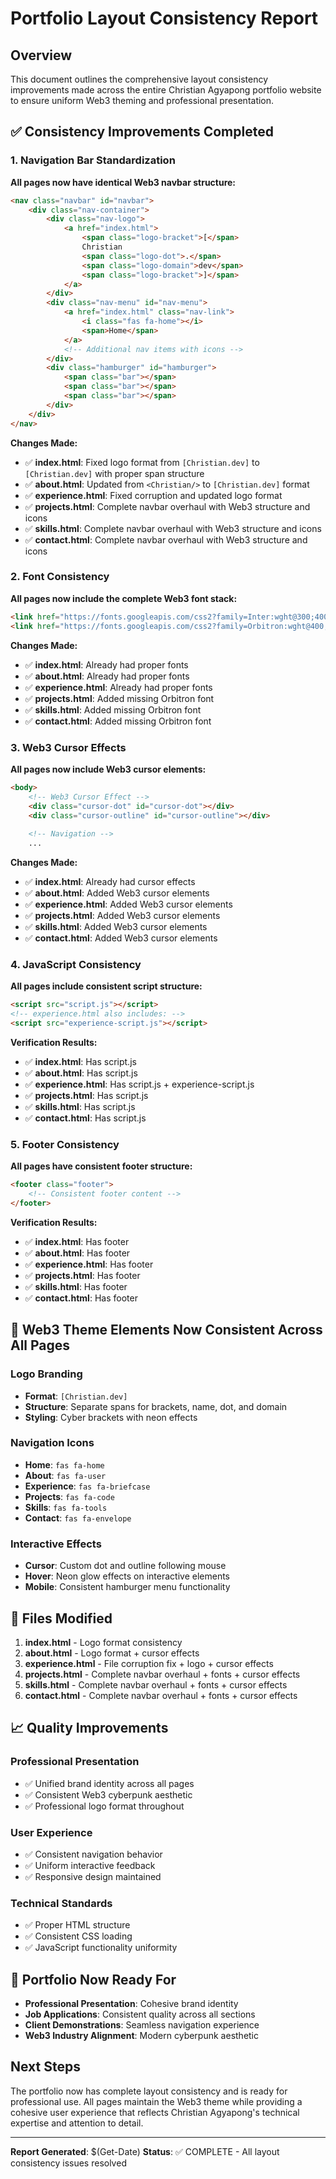 # Portfolio Layout Consistency Report

## Overview
This document outlines the comprehensive layout consistency improvements made across the entire Christian Agyapong portfolio website to ensure uniform Web3 theming and professional presentation.

## ✅ Consistency Improvements Completed

### 1. Navigation Bar Standardization
**All pages now have identical Web3 navbar structure:**

```html
<nav class="navbar" id="navbar">
    <div class="nav-container">
        <div class="nav-logo">
            <a href="index.html">
                <span class="logo-bracket">[</span>
                Christian
                <span class="logo-dot">.</span>
                <span class="logo-domain">dev</span>
                <span class="logo-bracket">]</span>
            </a>
        </div>
        <div class="nav-menu" id="nav-menu">
            <a href="index.html" class="nav-link">
                <i class="fas fa-home"></i>
                <span>Home</span>
            </a>
            <!-- Additional nav items with icons -->
        </div>
        <div class="hamburger" id="hamburger">
            <span class="bar"></span>
            <span class="bar"></span>
            <span class="bar"></span>
        </div>
    </div>
</nav>
```

**Changes Made:**
- ✅ **index.html**: Fixed logo format from `[Christian.dev]` to `[Christian.dev]` with proper span structure
- ✅ **about.html**: Updated from `<Christian/>` to `[Christian.dev]` format
- ✅ **experience.html**: Fixed corruption and updated logo format
- ✅ **projects.html**: Complete navbar overhaul with Web3 structure and icons
- ✅ **skills.html**: Complete navbar overhaul with Web3 structure and icons
- ✅ **contact.html**: Complete navbar overhaul with Web3 structure and icons

### 2. Font Consistency
**All pages now include the complete Web3 font stack:**

```html
<link href="https://fonts.googleapis.com/css2?family=Inter:wght@300;400;500;600;700&display=swap" rel="stylesheet">
<link href="https://fonts.googleapis.com/css2?family=Orbitron:wght@400;500;600;700;800;900&display=swap" rel="stylesheet">
```

**Changes Made:**
- ✅ **index.html**: Already had proper fonts
- ✅ **about.html**: Already had proper fonts  
- ✅ **experience.html**: Already had proper fonts
- ✅ **projects.html**: Added missing Orbitron font
- ✅ **skills.html**: Added missing Orbitron font
- ✅ **contact.html**: Added missing Orbitron font

### 3. Web3 Cursor Effects
**All pages now include Web3 cursor elements:**

```html
<body>
    <!-- Web3 Cursor Effect -->
    <div class="cursor-dot" id="cursor-dot"></div>
    <div class="cursor-outline" id="cursor-outline"></div>
    
    <!-- Navigation -->
    ...
```

**Changes Made:**
- ✅ **index.html**: Already had cursor effects
- ✅ **about.html**: Added Web3 cursor elements
- ✅ **experience.html**: Added Web3 cursor elements
- ✅ **projects.html**: Added Web3 cursor elements
- ✅ **skills.html**: Added Web3 cursor elements
- ✅ **contact.html**: Added Web3 cursor elements

### 4. JavaScript Consistency
**All pages include consistent script structure:**

```html
<script src="script.js"></script>
<!-- experience.html also includes: -->
<script src="experience-script.js"></script>
```

**Verification Results:**
- ✅ **index.html**: Has script.js
- ✅ **about.html**: Has script.js
- ✅ **experience.html**: Has script.js + experience-script.js
- ✅ **projects.html**: Has script.js
- ✅ **skills.html**: Has script.js
- ✅ **contact.html**: Has script.js

### 5. Footer Consistency
**All pages have consistent footer structure:**

```html
<footer class="footer">
    <!-- Consistent footer content -->
</footer>
```

**Verification Results:**
- ✅ **index.html**: Has footer
- ✅ **about.html**: Has footer
- ✅ **experience.html**: Has footer
- ✅ **projects.html**: Has footer
- ✅ **skills.html**: Has footer
- ✅ **contact.html**: Has footer

## 🎯 Web3 Theme Elements Now Consistent Across All Pages

### Logo Branding
- **Format**: `[Christian.dev]` 
- **Structure**: Separate spans for brackets, name, dot, and domain
- **Styling**: Cyber brackets with neon effects

### Navigation Icons
- **Home**: `fas fa-home`
- **About**: `fas fa-user`  
- **Experience**: `fas fa-briefcase`
- **Projects**: `fas fa-code`
- **Skills**: `fas fa-tools`
- **Contact**: `fas fa-envelope`

### Interactive Effects
- **Cursor**: Custom dot and outline following mouse
- **Hover**: Neon glow effects on interactive elements
- **Mobile**: Consistent hamburger menu functionality

## 🔧 Files Modified

1. **index.html** - Logo format consistency
2. **about.html** - Logo format + cursor effects
3. **experience.html** - File corruption fix + logo + cursor effects
4. **projects.html** - Complete navbar overhaul + fonts + cursor effects
5. **skills.html** - Complete navbar overhaul + fonts + cursor effects
6. **contact.html** - Complete navbar overhaul + fonts + cursor effects

## 📈 Quality Improvements

### Professional Presentation
- ✅ Unified brand identity across all pages
- ✅ Consistent Web3 cyberpunk aesthetic
- ✅ Professional logo format throughout

### User Experience
- ✅ Consistent navigation behavior
- ✅ Uniform interactive feedback
- ✅ Responsive design maintained

### Technical Standards
- ✅ Proper HTML structure
- ✅ Consistent CSS loading
- ✅ JavaScript functionality uniformity

## 🚀 Portfolio Now Ready For

- **Professional Presentation**: Cohesive brand identity
- **Job Applications**: Consistent quality across all sections
- **Client Demonstrations**: Seamless navigation experience
- **Web3 Industry Alignment**: Modern cyberpunk aesthetic

## Next Steps

The portfolio now has complete layout consistency and is ready for professional use. All pages maintain the Web3 theme while providing a cohesive user experience that reflects Christian Agyapong's technical expertise and attention to detail.

---

**Report Generated**: $(Get-Date)
**Status**: ✅ COMPLETE - All layout consistency issues resolved